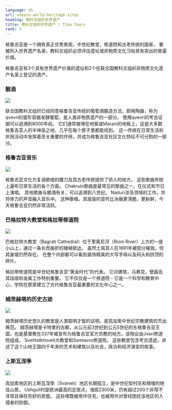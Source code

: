 ```yaml
---
language: zh
url: unesco-world-heritage-sites
heading: 教科文组织世界遗产
title: 教科文组织世界遗产 | Tika Tours
rank: 3
---
```

<div class="row content-row"><!-- 873 (1)-->
<div class="col-12 col-sm-6 col-md-6"><!-- 1198 -->

格鲁吉亚是一个拥有真正优秀景观，中世纪教堂，修道院和古老传统的国家。 要被列入世界遗产名录，教科文组织必须评估遗址或非物质文化习俗具有突出的普遍价值。

</div>

<div class="col-12 col-sm-6 col-md-6"><!-- 1199 -->

格鲁吉亚有3个具有世界遗产价值的遗址和2个在联合国教科文组织非物质文化遗产名录上登记的遗产。

</div>

</div>

<div class="row content-row"><!-- 874 (3)-->
<div class="col-12 col-sm-6 col-md-6"><!-- 1200 -->

### 酿酒


![](/library/content/img27.jpg)

联合国教科文组织已经同意格鲁吉亚传统的葡萄酒酿造方法，即用陶器，称为qvevri的蛋形容器发酵葡萄，是人类非物质遗产的一部分。 使用qvevri的考古证据可以追溯到8000年前。
它们通常被埋在地窖或Marani的地板上，这是大多数格鲁吉亚人的半神圣之地，几乎在每个房子里都能找到。 这一传统在日常生活和庆祝活动中发挥着至关重要的作用，并成为格鲁吉亚社区文化特征不可分割的一部分。

</div>

<div class="col-12 col-sm-6 col-md-6"><!-- 1201 -->

### 格鲁吉亚音乐


![](/library/content/img28.jpg)

格鲁吉亚文化为复调歌唱的魔力及其古老传统提供了骄人的地方。 这些歌曲传统上遍布日常生活的各个方面。 Chakrulo歌曲是最常见的歌曲之一，在仪式和节日上演唱。
其他歌曲与酿酒有关，可以追溯到八世纪。 Naduri涉及领域的工作，并将体力的声音融入音乐中。 这种歌唱，其层层的音符比冰融更清脆，更新鲜，今天格鲁吉亚仍然非常活跃。

</div>

</div>

<div class="row content-row"><!-- 875 (4)-->
<div class="col-12 col-sm-6 col-md-6"><!-- 1202 -->

### 巴格拉特大教堂和格拉蒂修道院


![](/library/content/img24.jpg)

巴格拉特大教堂（Bagrati Cathedral）位于里奥尼河（Rioni River）上方的一座小山上，通过一条长而曲折的楼梯抵达。 虽然土耳其人在1691年被部分摧毁，但其废墟仍然存在。
在整个内部都可以看到装饰精美的大写字母以及码头和拱顶的碎片。

格拉蒂修道院是中世纪格鲁吉亚“黄金时代”的代表。 它对建筑，马赛克，壁画及其珐琅和金属工作特别重要。 它不仅仅是一个修道院 \- 它是一个科学和教育中心，学院在那里建立了古代格鲁吉亚最重要的文化中心之一。

</div>

<div class="col-12 col-sm-6 col-md-6"><!-- 1203 -->

### 姆茨赫塔的历史古迹


![](/library/content/img25.jpg)

姆茨赫塔历史悠久的教堂是人类聪明才智的证明，是高加索中世纪宗教建筑的杰出典范。 姆茨赫塔是卡特里的古都，从公元前3世纪到公元5世纪的东格鲁吉亚王国，也是基督教在337年被宣布为格鲁吉亚官方宗教的地方。该物业由Jvari修道院组成，
Svetitstkhoveli大教堂和Samtavro修道院。 这些教堂包含考古遗迹，讲述了这个山地王国四千年来的艺术和建筑以及社会，政治和经济演变的故事。

</div>

</div>

<div class="row content-row"><!-- 876 (5)-->
<div class="col-12 col-sm-6 col-md-6"><!-- 1204 -->

### 上斯瓦涅季


![](/library/content/img26.jpg)

高加索地区的上斯瓦涅季（Svaneti）地区长期孤立，是中世纪型村庄和塔楼的绝佳山景。 Ushguli村是欧洲最高的定居点，海拔2300米，仍有超过200个非常不寻常且保存完好的房屋。
这些塔既被用作住宅，也被用作对曾经困扰该地区的入侵者的防御。

</div>

<div class="col-12 col-sm-6 col-md-6"><!-- 1205 -->



</div>

</div>
